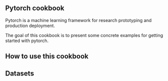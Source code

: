 ## Pytorch cookbook

Pytorch is a machine learning framework for research prototyping and production deployment.

The goal of this cookbook is to present some concrete examples for getting started with pytorch. 



## How to use this cookbook


## Datasets
